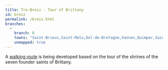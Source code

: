```yaml
---
title: Tro-Breiz - Tour of Brittany
id: breiz
permalink: /breiz.html
branches:
  -
    branch: 0
    towns: "Saint-Brieuc,Saint-Malo,Dol-de-Bretagne,Vannes,Quimper,Saint-Pol-de-Léon,Tréguier,Saint-Brieuc"
    unmapped: true
---
```


A [walking route][0] is being developed based on the tour of the shrines of the seven founder saints of Brittany.

[0]: http://www.tro-breiz.com